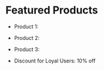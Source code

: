 # Featured Products

- Product 1: 
- Product 2: 
- Product 3: 

- Discount for Loyal Users: 10% off
